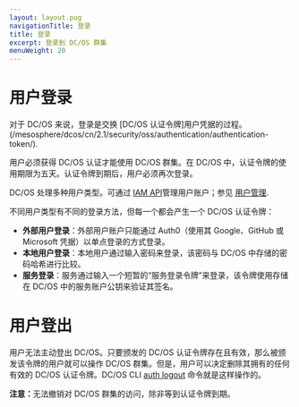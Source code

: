 ```yaml
---
layout: layout.pug
navigationTitle: 登录
title: 登录
excerpt: 登录到 DC/OS 群集
menuWeight: 20
---
```


<!-- The source repository for this topic is https://github.com/dcos/dcos-docs-site -->

# 用户登录

对于 DC/OS 来说，登录是交换 [DC/OS 认证令牌]用户凭据的过程。(/mesosphere/dcos/cn/2.1/security/oss/authentication/authentication-token/).

用户必须获得 DC/OS 认证才能使用 DC/OS 群集。在 DC/OS 中，认证令牌的使用期限为五天。认证令牌到期后，用户必须再次登录。

DC/OS 处理多种用户类型。可通过 [IAM API](/mesosphere/dcos/cn/2.1/security/oss/iam-api/)管理用户账户；参见 [用户管理](/mesosphere/dcos/cn/2.1/security/oss/user-account-management/).

不同用户类型有不同的登录方法，但每一个都会产生一个 DC/OS 认证令牌：

* **外部用户登录**：外部用户账户只能通过 Auth0（使用其 Google、GitHub 或 Microsoft 凭据）以单点登录的方式登录。
* **本地用户登录**：本地用户通过输入密码来登录，该密码与 DC/OS 中存储的密码哈希进行比较。
* **服务登录**：服务通过输入一个短暂的“服务登录令牌”来登录，该令牌使用存储在 DC/OS 中的服务账户公钥来验证其签名。

# 用户登出

用户无法主动登出 DC/OS。只要颁发的 DC/OS 认证令牌存在且有效，那么被颁发该令牌的用户就可以操作 DC/OS 群集。但是，用户可以决定删除其拥有的任何有效的 DC/OS 认证令牌。DC/OS CLI [auth logout](/mesosphere/dcos/cn/2.1/cli/command-reference/dcos-auth/dcos-auth-logout/) 命令就是这样操作的。

<p class="message--note"><strong>注意：</strong>无法撤销对 DC/OS 群集的访问，除非等到认证令牌到期。</p>
